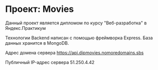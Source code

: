 # Проект: Movies
Данный проект является дипломом по курсу "Веб-разработка" в Яндекс.Практикум

Технологии
Backend написан с помощью фреймворка Express. База данных хранится в MongoDB. 

Адрес домена сервера
https://api.dipmovies.nomoredomains.sbs

Публичный IP-адрес сервера
51.250.4.42
